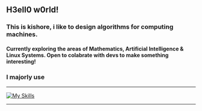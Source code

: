 ## H3ell0 w0rld!

### This is kishore, i like to design algorithms for computing machines.

#### Currently exploring the areas of Mathematics, Artificial Intelligence & Linux Systems. Open to colabrate with devs to make something interesting!

### I majorly use
<hr>

[![My Skills](https://skillicons.dev/icons?i=c,cpp,py,fastapi,raspberrypi,git,linux,bash,mongodb,postgres,tensorflow,pytorch)](https://skillicons.dev)

<hr>

